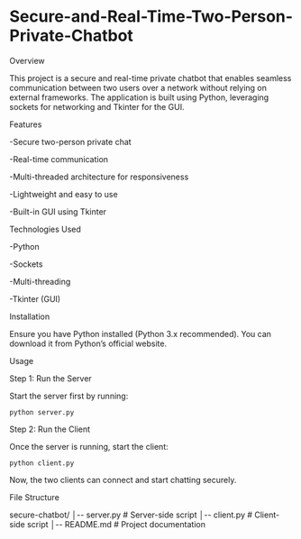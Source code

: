 # Secure-and-Real-Time-Two-Person-Private-Chatbot
Overview

This project is a secure and real-time private chatbot that enables seamless communication between two users over a network without relying on external frameworks. The application is built using Python, leveraging sockets for networking and Tkinter for the GUI.

Features

  -Secure two-person private chat

  -Real-time communication

  -Multi-threaded architecture for responsiveness

  -Lightweight and easy to use

  -Built-in GUI using Tkinter

Technologies Used

  -Python

  -Sockets

  -Multi-threading

  -Tkinter (GUI)

Installation

Ensure you have Python installed (Python 3.x recommended). You can download it from Python’s official website.

Usage

  Step 1: Run the Server

  Start the server first by running:
    
    python server.py

  Step 2: Run the Client

  Once the server is running, start the client:
    
    python client.py
    
  Now, the two clients can connect and start chatting securely.

File Structure

  secure-chatbot/
  │-- server.py  # Server-side script
  │-- client.py  # Client-side script
  │-- README.md  # Project documentation
